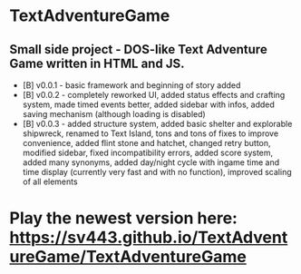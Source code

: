# TextAdventureGame
## Small side project - DOS-like Text Adventure Game written in HTML and JS.
- [B] v0.0.1 - basic framework and beginning of story added
- [B] v0.0.2 - completely reworked UI, added status effects and crafting system, made timed events better, added sidebar with infos, added saving mechanism (although loading is disabled)
- [B] v0.0.3 - added structure system, added basic shelter and explorable shipwreck, renamed to Text Island, tons and tons of fixes to improve convenience, added flint stone and hatchet, changed retry button, modified sidebar, fixed incompatibility errors, added score system, added many synonyms, added day/night cycle with ingame time and time display (currently very fast and with no function), improved scaling of all elements
# Play the newest version here: https://sv443.github.io/TextAdventureGame/TextAdventureGame
